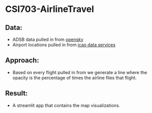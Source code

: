 # CSI703-AirlineTravel

## Data:

  - ADSB data pulled in from [opensky](https://opensky-network.org/) 
  - Airport locations pulled in from [icao data services](https://applications.icao.int/dataservices/)

## Approach:

  - Based on every flight pulled in from we generate a line where the opacity is the percentage of times the airline flies that flight.

## Result:

  - A streamlit app that contains the map visualizations.
